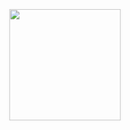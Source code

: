 <a href="https://open.spotify.com/show/6hkXdO1Yx5lQX7Dnp1mUBR?si=6b7a568f9e2846c9">
  <img src="https://i.scdn.co/image/ab67656300005f1f819697dcab56fcf0cdb0fdd9" width="200" height="200">
</a>
